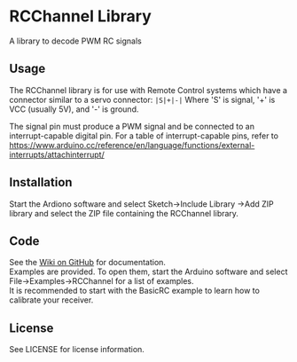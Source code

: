 
# RCChannel Library
A library to decode PWM RC signals

## Usage
The RCChannel library is for use with Remote Control systems which have a connector similar to a servo connector:
```|S|+|-|``` 
Where 'S' is signal, '+' is VCC (usually 5V), and '-' is ground.

The signal pin must produce a PWM signal and be connected to an interrupt-capable digital pin. For a table of interrupt-capable pins, refer to https://www.arduino.cc/reference/en/language/functions/external-interrupts/attachinterrupt/
## Installation
Start the Ardiono software and select Sketch->Include Library ->Add ZIP library and select the ZIP file containing the RCChannel library. 
## Code
See the [Wiki on GitHub](https://github.com/foliagecanine/rcchannel/wiki) for documentation.  
Examples are provided. To open them, start the Arduino software and select File->Examples->RCChannel for a list of examples.  
It is recommended to start with the BasicRC example to learn how to calibrate your receiver.
## License
See LICENSE for license information.
